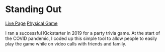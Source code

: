 # Standing Out

[Live Page](https://esdidubs.github.io/standing-out/)
[Physical Game](https://www.drivethrucards.com/product/294203/Standing-Out)

I ran a successful Kickstarter in 2019 for a party trivia game. At the start
of the COVID pandemic, I coded up this simple tool to allow people to easily
play the game while on video calls with friends and family.
